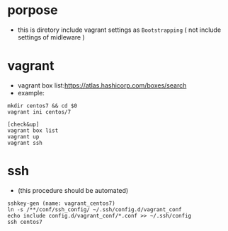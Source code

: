 # porpose

- this is diretory include vagrant settings as `Bootstrapping` ( not include settings of midleware )

# vagrant

- vagrant box list:https://atlas.hashicorp.com/boxes/search
- example: 
```
mkdir centos7 && cd $0
vagrant ini centos/7

[check&up]
vagrant box list
vagrant up
vagrant ssh
```

# ssh

- (this procedure should be automated)
```
sshkey-gen (name: vagrant_centos7)
ln -s /**/conf/ssh_config/ ~/.ssh/config.d/vagrant_conf
echo include config.d/vagrant_conf/*.conf >> ~/.ssh/config
ssh centos7
```

